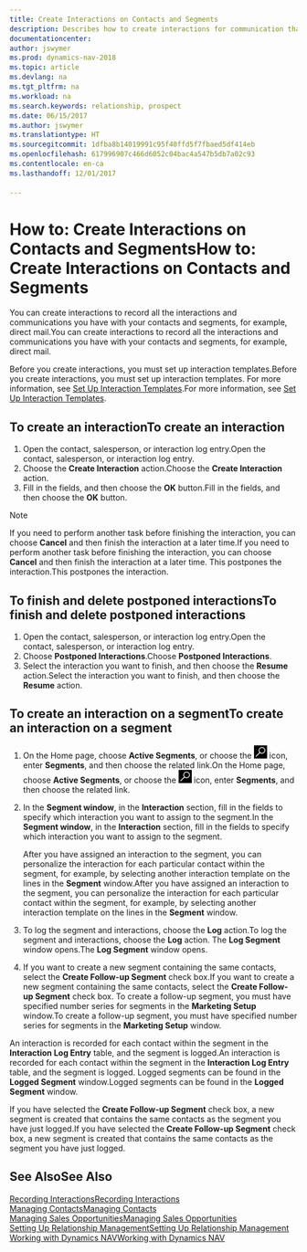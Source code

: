 ```yaml
---
title: Create Interactions on Contacts and Segments
description: Describes how to create interactions for communication that you have with your contacts and segments in Dynamics NAV, for example, direct mail.
documentationcenter: 
author: jswymer
ms.prod: dynamics-nav-2018
ms.topic: article
ms.devlang: na
ms.tgt_pltfrm: na
ms.workload: na
ms.search.keywords: relationship, prospect
ms.date: 06/15/2017
ms.author: jswymer
ms.translationtype: HT
ms.sourcegitcommit: 1dfba8b14019991c95f40ffd5f7fbaed5df414eb
ms.openlocfilehash: 617996907c466d6052c04bac4a547b5db7a02c93
ms.contentlocale: en-ca
ms.lasthandoff: 12/01/2017

---
```

# <a name="how-to-create-interactions-on-contacts-and-segments"></a><span data-ttu-id="81a79-103">How to: Create Interactions on Contacts and Segments</span><span class="sxs-lookup"><span data-stu-id="81a79-103">How to: Create Interactions on Contacts and Segments</span></span>
<span data-ttu-id="81a79-104">You can create interactions to record all the interactions and communications you have with your contacts and segments, for example, direct mail.</span><span class="sxs-lookup"><span data-stu-id="81a79-104">You can create interactions to record all the interactions and communications you have with your contacts and segments, for example, direct mail.</span></span>

<span data-ttu-id="81a79-105">Before you create interactions, you must set up interaction templates.</span><span class="sxs-lookup"><span data-stu-id="81a79-105">Before you create interactions, you must set up interaction templates.</span></span> <span data-ttu-id="81a79-106">For more information, see  [Set Up Interaction Templates](marketing-interactions.md).</span><span class="sxs-lookup"><span data-stu-id="81a79-106">For more information, see  [Set Up Interaction Templates](marketing-interactions.md).</span></span>

## <a name="to-create-an-interaction"></a><span data-ttu-id="81a79-107">To create an interaction</span><span class="sxs-lookup"><span data-stu-id="81a79-107">To create an interaction</span></span>
1. <span data-ttu-id="81a79-108">Open the contact, salesperson, or interaction log entry.</span><span class="sxs-lookup"><span data-stu-id="81a79-108">Open the contact, salesperson, or interaction log entry.</span></span>
2. <span data-ttu-id="81a79-109">Choose the **Create Interaction** action.</span><span class="sxs-lookup"><span data-stu-id="81a79-109">Choose the **Create Interaction** action.</span></span>
3. <span data-ttu-id="81a79-110">Fill in the fields, and then choose the **OK** button.</span><span class="sxs-lookup"><span data-stu-id="81a79-110">Fill in the fields, and then choose the **OK** button.</span></span>

> [!NOTE]  
>   <span data-ttu-id="81a79-111">If you need to perform another task before finishing the interaction, you can choose **Cancel** and then finish the interaction at a later time.</span><span class="sxs-lookup"><span data-stu-id="81a79-111">If you need to perform another task before finishing the interaction, you can choose **Cancel** and then finish the interaction at a later time.</span></span> <span data-ttu-id="81a79-112">This postpones the interaction.</span><span class="sxs-lookup"><span data-stu-id="81a79-112">This postpones the interaction.</span></span>

## <a name="to-finish-and-delete-postponed-interactions"></a><span data-ttu-id="81a79-113">To finish and delete postponed interactions</span><span class="sxs-lookup"><span data-stu-id="81a79-113">To finish and delete postponed interactions</span></span>
1. <span data-ttu-id="81a79-114">Open the contact, salesperson, or interaction log entry.</span><span class="sxs-lookup"><span data-stu-id="81a79-114">Open the contact, salesperson, or interaction log entry.</span></span>
2. <span data-ttu-id="81a79-115">Choose **Postponed Interactions**.</span><span class="sxs-lookup"><span data-stu-id="81a79-115">Choose **Postponed Interactions**.</span></span>
3. <span data-ttu-id="81a79-116">Select the interaction you want to finish, and then choose the **Resume** action.</span><span class="sxs-lookup"><span data-stu-id="81a79-116">Select the interaction you want to finish, and then choose the **Resume** action.</span></span>

## <a name="to-create-an-interaction-on-a-segment"></a><span data-ttu-id="81a79-117">To create an interaction on a segment</span><span class="sxs-lookup"><span data-stu-id="81a79-117">To create an interaction on a segment</span></span>
1. <span data-ttu-id="81a79-118">On the Home page, choose **Active Segments**, or choose the ![Search for Page or Report](media/ui-search/search_small.png "Search for Page or Report icon") icon, enter **Segments**, and then choose the related link.</span><span class="sxs-lookup"><span data-stu-id="81a79-118">On the Home page, choose **Active Segments**, or choose the ![Search for Page or Report](media/ui-search/search_small.png "Search for Page or Report icon") icon, enter **Segments**, and then choose the related link.</span></span>
2. <span data-ttu-id="81a79-119">In the **Segment window**, in the **Interaction** section, fill in the fields to specify which interaction you want to assign to the segment.</span><span class="sxs-lookup"><span data-stu-id="81a79-119">In the **Segment window**, in the **Interaction** section, fill in the fields to specify which interaction you want to assign to the segment.</span></span>

    <span data-ttu-id="81a79-120">After you have assigned an interaction to the segment, you can personalize the interaction for each particular contact within the segment, for example, by selecting another interaction template on the lines in the **Segment** window.</span><span class="sxs-lookup"><span data-stu-id="81a79-120">After you have assigned an interaction to the segment, you can personalize the interaction for each particular contact within the segment, for example, by selecting another interaction template on the lines in the **Segment** window.</span></span>  
3. <span data-ttu-id="81a79-121">To log the segment and interactions, choose the **Log** action.</span><span class="sxs-lookup"><span data-stu-id="81a79-121">To log the segment and interactions, choose the **Log** action.</span></span> <span data-ttu-id="81a79-122">The **Log Segment** window opens.</span><span class="sxs-lookup"><span data-stu-id="81a79-122">The **Log Segment** window opens.</span></span>
4. <span data-ttu-id="81a79-123">If you want to create a new segment containing the same contacts, select the **Create Follow-up Segment** check box.</span><span class="sxs-lookup"><span data-stu-id="81a79-123">If you want to create a new segment containing the same contacts, select the **Create Follow-up Segment** check box.</span></span> <span data-ttu-id="81a79-124">To create a follow-up segment, you must have specified number series for segments in the **Marketing Setup** window.</span><span class="sxs-lookup"><span data-stu-id="81a79-124">To create a follow-up segment, you must have specified number series for segments in the **Marketing Setup** window.</span></span>

<span data-ttu-id="81a79-125">An interaction is recorded for each contact within the segment in the **Interaction Log Entry** table, and the segment is logged.</span><span class="sxs-lookup"><span data-stu-id="81a79-125">An interaction is recorded for each contact within the segment in the **Interaction Log Entry** table, and the segment is logged.</span></span> <span data-ttu-id="81a79-126">Logged segments can be found in the **Logged Segment** window.</span><span class="sxs-lookup"><span data-stu-id="81a79-126">Logged segments can be found in the **Logged Segment** window.</span></span>

<span data-ttu-id="81a79-127">If you have selected the **Create Follow-up Segment** check box, a new segment is created that contains the same contacts as the segment you have just logged.</span><span class="sxs-lookup"><span data-stu-id="81a79-127">If you have selected the **Create Follow-up Segment** check box, a new segment is created that contains the same contacts as the segment you have just logged.</span></span>

## <a name="see-also"></a><span data-ttu-id="81a79-128">See Also</span><span class="sxs-lookup"><span data-stu-id="81a79-128">See Also</span></span>
[<span data-ttu-id="81a79-129">Recording Interactions</span><span class="sxs-lookup"><span data-stu-id="81a79-129">Recording Interactions</span></span>](marketing-interactions.md)  
[<span data-ttu-id="81a79-130">Managing Contacts</span><span class="sxs-lookup"><span data-stu-id="81a79-130">Managing Contacts</span></span>](marketing-contacts.md)  
[<span data-ttu-id="81a79-131">Managing Sales Opportunities</span><span class="sxs-lookup"><span data-stu-id="81a79-131">Managing Sales Opportunities</span></span>](marketing-manage-sales-opportunities.md)  
[<span data-ttu-id="81a79-132">Setting Up Relationship Management</span><span class="sxs-lookup"><span data-stu-id="81a79-132">Setting Up Relationship Management</span></span>](marketing-setup-marketing.md)  
[<span data-ttu-id="81a79-133">Working with Dynamics NAV</span><span class="sxs-lookup"><span data-stu-id="81a79-133">Working with Dynamics NAV</span></span>](ui-work-product.md)

